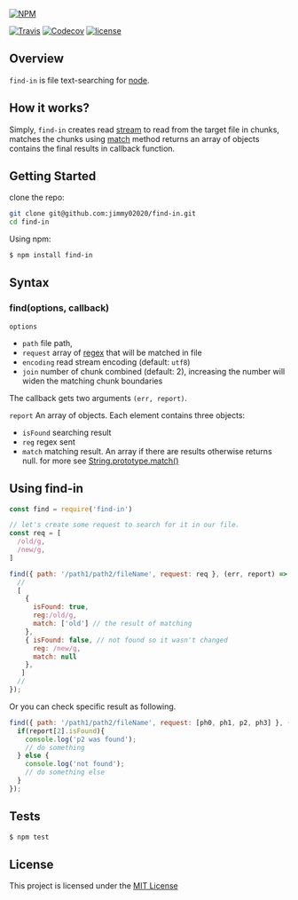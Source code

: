 [![NPM](https://nodei.co/npm/find-in.png?downloads=true&downloadRank=true&stars=true)](https://nodei.co/npm/find-in/)

[![Travis](https://img.shields.io/travis/rust-lang/rust.svg)](https://travis-ci.org/Jimmy02020/find-in)
[![Codecov](https://img.shields.io/codecov/c/github/codecov/example-python.svg)](https://codecov.io/gh/Jimmy02020/find-in)
[![license](https://img.shields.io/github/license/mashape/apistatus.svg)](https://github.com/Jimmy02020/find-in/blob/master/LICENSE)

Overview
--------
``find-in`` is file text-searching for [node](https://nodejs.org/en/).

How it works?
--------

Simply, ``find-in`` creates read [stream](https://nodejs.org/api/stream.html) to read from the target file in chunks, matches the chunks using [match](https://developer.mozilla.org/en/docs/Web/JavaScript/Reference/Global_Objects/String/match) method returns an array of objects contains the final results in callback function.

Getting Started
---------------

clone the repo:
```sh
git clone git@github.com:jimmy02020/find-in.git
cd find-in
```

Using npm:
```sh
$ npm install find-in
```

Syntax
-------

### find(options, callback)

`options`

* `path` file path,
* `request` array of [regex](https://developer.mozilla.org/en/docs/Web/JavaScript/Guide/Regular_Expressions) that will be matched in file
* `encoding`  read stream encoding (default: `utf8`)
* `join` number of chunk combined (default: 2), increasing the number will widen the matching chunk boundaries

The callback gets two arguments `(err, report)`.

`report`  An array of objects. Each element contains three objects:

* `isFound` searching result
* `reg` regex sent
* `match` matching result. An array if there are results otherwise returns null. for more see [String.prototype.match()](https://developer.mozilla.org/en-US/docs/Web/JavaScript/Reference/Global_Objects/String/match)

Using find-in
----------

```javascript
const find = require('find-in')

// let's create some request to search for it in our file.
const req = [
  /old/g,
  /new/g,
]

find({ path: '/path1/path2/fileName', request: req }, (err, report) => {
  //
  [
    {
      isFound: true,
      reg:/old/g,
      match: ['old'] // the result of matching
    },
    { isFound: false, // not found so it wasn't changed
      reg: /new/g,
      match: null
    },
   ]
  //
});
```
Or you can check specific result as following.

```javascript
find({ path: '/path1/path2/fileName', request: [ph0, ph1, p2, ph3] }, (err, report) => {
  if(report[2].isFound){
    console.log('p2 was found');
    // do something
  } else {
    console.log('not found');
    // do something else
  }
});
```

Tests
-----

```sh
$ npm test
```

License
-------

This project is licensed under the [MIT License](https://github.com/Jimmy02020/find-in/blob/master/LICENSE)
